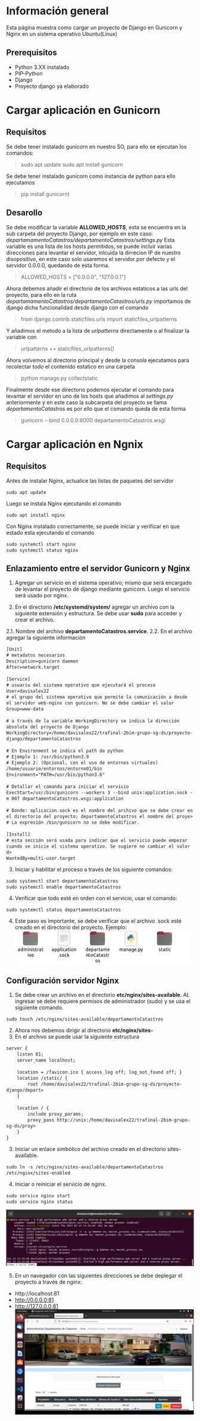 # Información general
Esta página muestra como cargar un proyecto de Django en Gunicorn y Nginx en un sistema operativo Ubuntu(Linux)

## Prerequisitos 
* Python 3.XX instalado
* PIP-Python
* Django
* Proyecto django ya elaborado

# Cargar aplicación en Gunicorn
## Requisitos
Se debe tener instalado gunicorn en nuestro SO, para ello se ejecutan los comandos:
> sudo apt update
> sudo apt install gunicorn

Se debe tener instalado gunicorn como instancia de python para ello ejecutamos
> pip install gunicorn)
## Desarollo
Se debe modificar la variable **ALLOWED_HOSTS**, esta se encuentra en la sub carpeta del proyecto Django, por ejemplo en este caso: *departamamentoCatastros/departamentoCatastros/settings.py*
Esta variable es una lista de los hosts permitidos, se puede incluir varias direcciones para levantar el servidor, inlcuida la dirrecion IP de nuestro disopositivo, en este caso solo usaremos el servidor por defecto y el servidor 0.0.0.0, quedando de esta forma.
> ALLOWED_HOSTS = ["0.0.0.0", "127.0.0.1"]  

Ahora debemos añadir el directorio de los archivos estaticos a las urls del proyecto, para ello en la ruta *departamamentoCatastros/departamentoCatastros/urls.py* importamos de django dicha funcionalidad desde django con el comando
> from django.contrib.staticfiles.urls import staticfiles_urlpatterns

Y añadimos el metodo a la lista de *urlpatterns* directamente o al finalizar la variable con 
>  urlpatterns += staticfiles_urlpatterns()

Ahora volvemos al directorio principal y desde la consola ejecutamos para recolectar todo el contenido estatico en una carpeta
> python manage.py collectstatic

Finalmente desde ese directorio podemos ejecutar el comando para levantar el servidor en uno de los hosts que añadimos al *settings.py* anteriormente y en este caso la subcarpeta del proyecto se llama *departamentoCatastros* es por ello que el comando queda de esta forma
> gunicorn --bind 0.0.0.0:8000 departamentoCatastros.wsgi


# Cargar aplicación en Ngnix
## Requisitos
Antes de instalar Nginx, actualice las listas de paquetes del servidor
``` 
sudo apt update    
```
Luego se instala Nginx ejecutando el comando
``` 
sudo apt install nginx
```
Con Nginx instalado correctamente, se puede iniciar y verificar en que estado esta ejecutando el comando
``` 
sudo systemctl start nginx
sudo systemctl status nginx
```

## Enlazamiento entre el servidor Gunicorn y Nginx

1) Agregar un servicio en el sistema operativo; mismo que será encargado de levantar el proyecto de django mediante gunicorn. Luego el servicio será usado por nginx.

2) En el directorio **/etc/systemd/system/** agregar un archivo con la siguiente extensión y estructura. Se debe usar **sudo** para acceder y crear el archivo.

2.1. Nombre del archivo **departamentoCatastros.service**.
2.2. En el archivo agregar la siguiente información
```
[Unit]
# metadatos necesarios
Description=gunicorn daemon
After=network.target

[Service]
# usuario del sistema operativo que ejecutará el proceso
User=davisalex22
# el grupo del sistema operativo que permite la comunicación a desde el servidor web-nginx con gunicorn. No se debe cambiar el valor
Group=www-data

# a través de la variable WorkingDirectory se indica la dirección absoluta del proyecto de Django
WorkingDirectory=/home/davisalex22/trafinal-2bim-grupo-sg-ds/proyecto-django/departamentoCatastros

# En Environment se indica el path de python
# Ejemplo 1: /usr/bin/python3.9
# Ejemplo 2: (Opcional, con el uso de entornos virtuales) /home/usuario/entornos/entorno01/bin
Environment="PATH=/usr/bin/python3.6"

# Detallar el comando para iniciar el servicio
ExecStart=/usr/bin/gunicorn --workers 3 --bind unix:application.sock -m 007 departamentoCatastros.wsgi:application

# Donde: aplicacion.sock es el nombre del archivo que se debe crear en el directorio del proyecto; departamentoCatastros el nombre del proye>
# La expresión /bin/gunicorn no se debe modificar.

[Install]
# esta sección será usada para indicar que el servicio puede empezar cuando se inicie el sistema operativo. Se sugiere no cambiar el valor d>
WantedBy=multi-user.target
```
3) Iniciar y habilitar el proceso a través de los siguiente comandos:
```
sudo systemctl start departamentoCatastros
sudo systemctl enable departamentoCatastros
```
4) Verificar que todo esté en orden con el servicio, usar el comando:
```
sudo systemctl status departamentoCatastros
```

4) Este paso es importante, se debe verificar que el archivo .sock esté creado en el directorio del proyecto.
Ejemplo:
![](https://github.com/PlataformasWeb-P-AA2021/trafinal-2bim-grupo-sg-ds/blob/main/publicacion/img/directorio.PNG) 


## Configuración servidor Nginx
1) Se debe crear un archivo en el directorio **etc/nginx/sites-available**. AL ingresar se debe requiere permisos de administrador (sudo) y se usa el siguiente comando.

```
sudo touch /etc/nginx/sites-available/departamentoCatastros
```
2) Ahora nos debemos dirigir al directorio **etc/nginx/sites-**
3) En el archivo se puede usar la siguiente estructura
```
server {
    listen 81;
    server_name localhost;

    location = /favicon.ico { access_log off; log_not_found off; }
    location /static/ {
        root /home/davisalex22/trafinal-2bim-grupo-sg-ds/proyecto-django/depart>
    }

    location / {
        include proxy_params;
        proxy_pass http://unix:/home/davisalex22/trafinal-2bim-grupo-sg-ds/proy>
    }
}
```
3) Iniciar un enlace simbólico del archivo creado en el directorio sites-available.

```
sudo ln -s /etc/nginx/sites-available/departamentoCatastros /etc/nginx/sites-enabled
```
4) Iniciar o reiniciar el servicio de nginx.

```
sudo service nginx start
sudo service nginx status
```
![](https://github.com/PlataformasWeb-P-AA2021/trafinal-2bim-grupo-sg-ds/blob/main/publicacion/img/funcionamientoNginx.PNG) 

5) En un navegador con las siguientes direcciones se debe deplegar el proyecto a través de nginx:
* http://localhost:81
* http://0.0.0.0:81
* http://127.0.0.0:81
![](https://github.com/PlataformasWeb-P-AA2021/trafinal-2bim-grupo-sg-ds/blob/main/publicacion/img/paginaDesplegada.PNG) 
